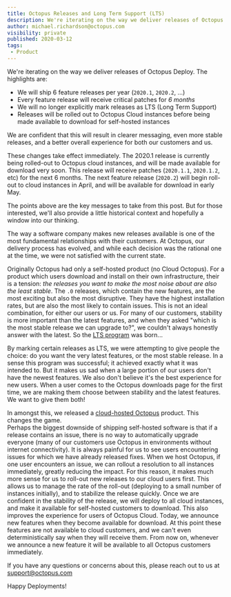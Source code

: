 ```yaml
---
title: Octopus Releases and Long Term Support (LTS) 
description: We're iterating on the way we deliver releases of Octopus Deploy 
author: michael.richardson@octopus.com 
visibility: private
published: 2020-03-12
tags:
 - Product
---
```


We're iterating on the way we deliver releases of Octopus Deploy.  The highlights are: 

- We will ship 6 feature releases per year (`2020.1`, `2020.2`, ...) 
- Every feature release will receive critical patches for *6 months* 
- We will no longer explicitly mark releases as LTS (Long Term Support)
- Releases will be rolled out to Octopus Cloud instances before being made available to download for self-hosted instances  

We are confident that this will result in clearer messaging, even more stable releases, and a better overall experience for both our customers and us.

These changes take effect immediately. The 2020.1 release is currently being rolled-out to Octopus cloud instances, and will be made available for download very soon.
This release will receive patches (`2020.1.1`, `2020.1.2`, etc) for the next 6 months. The next feature release (`2020.2`) will begin roll-out to cloud instances in April, and will be available for download in early May. 

The points above are the key messages to take from this post. But for those interested, we'll also provide a little historical context and hopefully a window into our thinking.    

The way a software company makes new releases available is one of the most fundamental relationships with their customers. At Octopus, our delivery process has evolved, and while each decision was the rational one at the time, we were not satisfied with the current state. 

Originally Octopus had only a self-hosted product (no Cloud Octopus).  For a product which users download and install on their own infrastructure, their is a tension: _the releases you want to make the most noise about are also the least stable_.  The `.0` releases, which contain the new features, are the most exciting but also the most disruptive.  They have the highest installation rates, but are also the most likely to contain issues.  This is not an ideal combination, for either our users or us.  For many of our customers, stability is more important than the latest features, and when they asked "which is the most stable release we can upgrade to?", we couldn't always honestly answer with the latest.  So the [LTS program](https://octopus.com/blog/long-term-support) was born...      

By marking certain releases as LTS, we were attempting to give people the choice: do you want the very latest features, or the most stable release. In a sense this program was successful; it achieved exactly what it was intended to.  But it makes us sad when a large portion of our users don't have the newest features. We also don't believe it's the best experience for new users.  When a user comes to the Octopus downloads page for the first time, we are making them choose between stability and the latest features.  We want to give them both! 

In amongst this, we released a [cloud-hosted Octopus](https://octopus.com/docs/octopus-cloud) product.  This changes the game.   
Perhaps the biggest downside of shipping self-hosted software is that if a release contains an issue, there is no way to automatically upgrade everyone (many of our customers use Octopus in environments without internet connectivity). It is always painful for us to see users encountering issues for which we have already released fixes. When we host Octopus, if one user encounters an issue, we can rollout a resolution to all instances immediately, greatly reducing the impact. 
For this reason, it makes much more sense for us to roll-out new releases to our cloud users first.  This allows us to manage the rate of the roll-out (deploying to a small number of instances initially), and to stabilize the release quickly.  Once we are confident in the stability of the release, we will deploy to all cloud instances, and make it available for self-hosted customers to download. This also improves the experience for users of Octopus Cloud.  Today, we announce new features when they become available for download.  At this point these features are not available to cloud customers, and we can't even deterministically say when they will receive them.  From now on, whenever we announce a new feature it will be available to all Octopus customers immediately.   

If you have any questions or concerns about this, please reach out to us at support@octopus.com

Happy Deployments!
